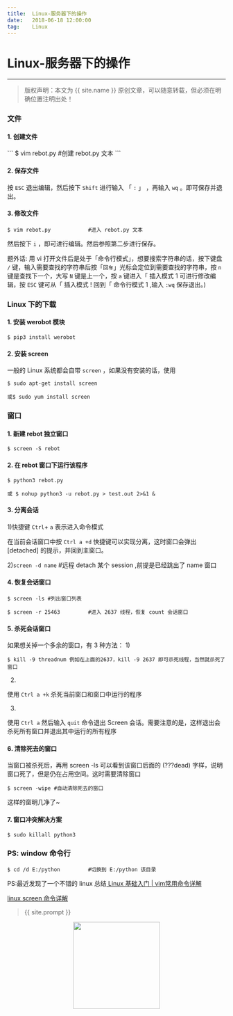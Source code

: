 ```yaml
---              
title:  Linux-服务器下的操作
date:   2018-06-18 12:00:00
tag:    Linux
---
```

# Linux-服务器下的操作

***
> 版权声明：本文为 {{ site.name }} 原创文章，可以随意转载，但必须在明确位置注明出处！

### 文件

#### 1. 创建文件

<head><link rel="stylesheet" href="../_layouts/post.html"></head>
```
$ vim rebot.py            #创建 rebot.py 文本
```

#### 2. 保存文件

按 `ESC` 退出编辑，然后按下 `Shift` 进行输入 「 `:` 」 ，再输入 `wq` 。即可保存并退出。

#### 3. 修改文件
```
$ vim rebot.py            #进入 rebot.py 文本
```
然后按下 `i` ，即可进行编辑。然后参照第二步进行保存。
 

题外话: 用 vi 打开文件后是处于「命令行模式」，想要搜索字符串的话，按下键盘 `/` 键，输入需要查找的字符串后按「`回车`」光标会定位到需要查找的字符串，按 `n` 键是查找下一个，大写 `N` 键是上一个，按 `a` 键进入「 插入模式 1 可进行修改编辑，按 `ESC` 键可从「 插入模式 ! 回到「 命令行模式 1 ,输入 `:wq` 保存退出。)

### Linux 下的下载

#### 1. 安装 werobot 模块
```
$ pip3 install werobot
```
#### 2. 安装 screen

一般的 Linux 系统都会自带 `screen` ，如果没有安装的话，使用 
```
$ sudo apt-get install screen
```
```
或$ sudo yum install screen
```
### 窗口

#### 1. 新建 rebot 独立窗口
```
$ screen -S rebot        
```
#### 2. 在 rebot 窗口下运行该程序
```
$ python3 rebot.py
```
```
或 $ nohup python3 -u rebot.py > test.out 2>&1 &         
```
#### 3. 分离会话

1)快捷键 `Ctrl`+ `a` 表示进入命令模式 

在当前会话窗口中按 `Ctrl a +d` 快捷键可以实现分离，这时窗口会弹出 [detached] 的提示，并回到主窗口。

2)`screen -d name` #远程 detach 某个 session ,前提是已经跳出了 name 窗口        

#### 4. 恢复会话窗口
```
$ screen -ls #列出窗口列表
```
```
$ screen -r 25463         #进入 2637 线程，恢复 count 会话窗口
```
#### 5. 杀死会话窗口

如果想关掉一个多余的窗口，有 3 种方法：
1)
```
$ kill -9 threadnum 例如在上面的2637，kill -9 2637 即可杀死线程，当然就杀死了窗口
```

2)
使用 `Ctrl a +k` 杀死当前窗口和窗口中运行的程序

3)
使用 `Ctrl a` 然后输入 `quit` 命令退出 Screen 会话。需要注意的是，这样退出会杀死所有窗口并退出其中运行的所有程序

#### 6. 清除死去的窗口

当窗口被杀死后，再用 screen -ls 可以看到该窗口后面的 (???dead) 字样，说明窗口死了，但是仍在占用空间。这时需要清除窗口
```
$ screen -wipe #自动清除死去的窗口
```
这样的窗明几净了~

#### 7. 窗口冲突解决方案
```
$ sudo killall python3
```
### PS: window 命令行
```
$ cd /d E:/python         #切换到 E:/python 该目录
```


PS:最近发现了一个不错的 linux 总结<a href="https://mp.weixin.qq.com/s/QRlFRiO6RXqBenWGZGGJVw"> Linux 基础入门 | vim常用命令详解
</a>

<a href="http://www.cnblogs.com/mchina/archive/2013/01/30/2880680.html"> linux screen 命令详解
</a>

> {{ site.prompt }}

<div  align="center">
<img src="https://rengui520.github.io/images/wechart.jpg" width = "200" height = "200"/>